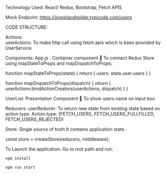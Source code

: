 Technology Used: React/ Redux, Bootstrap, Fetch APIS

Mock Endpoint: https://jsonplaceholder.typicode.com/users

CODE STRUCTURE:

Actions:  
userActions: To make http call using fetch apis which is been provided by UserService.

Components: 
App.js : Container component  To connect Redux Store using mapStateToProps and mapDispatchToProps;


function mapStateToProps(state) {
    return {
        users: state.user.users
    }
}

function mapDispatchToProps(dispatch) {
    return {
        userActions:bindActionCreators(userActions, dispatch)
    }
}

UserList: Presentation Component  To show users name on input box.


Reducers:
userReducer: To return new state from existing state based on action type.
Action.type: {FETCH_USERS, FETCH_USERS_FULLFILLED, FETCH_USERS_REJECTED}


Store:
Single source of truth.It contains application state.

const store = createStore(reducers, middleware);



To Launch the application:
Go to root path and run:

	npm install

	npm run start
